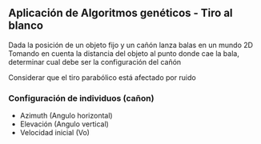 ## Aplicación de Algoritmos genéticos - Tiro al blanco
Dada la posición de un objeto fijo y un cañón lanza balas en un mundo 2D  
Tomando en cuenta la distancia del objeto al punto donde cae la bala, determinar cual debe ser la configuración del cañón

Considerar que el tiro parabólico está afectado por ruido

### Configuración de individuos (cañon)
- Azimuth (Angulo horizontal)
- Elevación (Angulo vertical)
- Velocidad inicial (Vo)